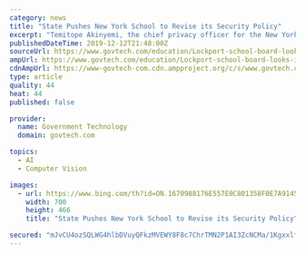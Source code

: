 ```yaml
---
category: news
title: "State Pushes New York School to Revise its Security Policy"
excerpt: "Temitope Akinyemi, the chief privacy officer for the New York State Eduction Department, wrote to Lockport Superintendent Michelle Bradley saying that if the changes, which further clarify students won’t be in the system database, are made then the state education department will allow the district to use its facial and object recognition system."
publishedDateTime: 2019-12-12T21:48:00Z
sourceUrl: https://www.govtech.com/education/Lockport-school-board-looks-in-on-security-policy.html
ampUrl: https://www.govtech.com/education/Lockport-school-board-looks-in-on-security-policy.html?AMP
cdnAmpUrl: https://www-govtech-com.cdn.ampproject.org/c/s/www.govtech.com/education/Lockport-school-board-looks-in-on-security-policy.html?AMP
type: article
quality: 44
heat: 44
published: false

provider:
  name: Government Technology
  domain: govtech.com

topics:
  - AI
  - Computer Vision

images:
  - url: https://www.bing.com/th?id=ON.1670988176E557E0C801358F0E7A9145
    width: 700
    height: 466
    title: "State Pushes New York School to Revise its Security Policy"

secured: "mJvCU4ozSQLWG4hlbDVuyQFkzMVEWY8F8c7ChrTMN2P1AI3ZcNCMa/1KgxxlfMMFuRfnA/uaFW3b82TlaH0EbuBZ2amrZuKd9UjZ9IWAau+tu0c/fBbwosz7OhLtgp9Dvb1tTy9tsP93FDp43+kGgbYNEO5TrVIKzeKc63dqvFFebiDnFpPYqZghqHVCgfoLVtpjJVKAw4BLlBLpujXAOYmQkajtVcKNC4viuT+4JQsMea6EHIYz49XnuQEUIEbTb4qhZGuyOOi7+iBMSk29kA==;RSb8/3gfqdkPQw3j3y3Waw=="
---
```


